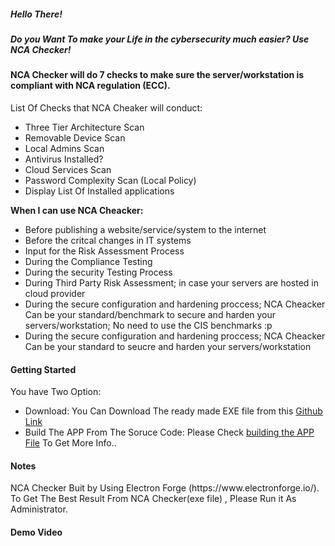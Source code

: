 <h5>Hello There!</h5>
<h5>Do you Want To make your Life in the cybersecurity much easier? Use NCA Checker!</h5>

<h4>NCA Checker will do 7 checks to make sure the server/workstation is compliant with NCA regulation (ECC). </h4>

List Of Checks that NCA Cheaker will conduct:
<ul>
<li>Three Tier Architecture Scan</li>
<li>Removable Device Scan</li>
<li>Local Admins Scan</li>
<li>Antivirus Installed?</li>
<li>Cloud Services Scan</li>
<li>Password Complexity Scan (Local Policy)</li>
<li>Display List Of Installed applications</li>
</ul>

<b>When I can use NCA Cheacker:</b>
<ul>
<li>Before publishing a website/service/system to the internet</li>
<li>Before the critcal changes in IT systems</li>
<li>Input for the Risk Assessment Process</li>
<li>During the Compliance Testing</li>
<li>During the security Testing Process</li>
<li>During Third Party Risk Assessment; in case your servers are hosted in cloud provider </li>
<li>During the secure configuration and hardening proccess; NCA Cheacker Can be your standard/benchmark to secure and harden your servers/workstation; No need to use the CIS benchmarks :p </li>
<li>During the secure configuration and hardening proccess; NCA Cheacker Can be your standard to seucre and harden your servers/workstation</li>
</ul>

<h4>Getting Started</h4>
You have Two Option:
<ul>
<li>Download: You Can Download The ready made EXE file from this <a href='https://github.com/malduhaymi/NCA-checker/blob/main/NCACheckerV1.zip'>Github Link</a></li>
<li>Build The APP From The Soruce Code: Please Check <a href='https://github.com/malduhaymi/NCA-checker/blob/main/building%20the%20APP'>building the APP File</a> To Get More Info..</li>
</ul>

<h4>Notes</h4>
NCA Checker Buit by Using Electron Forge (https://www.electronforge.io/).
<br/>
To Get The Best Result From NCA Checker(exe file) , Please Run it As Administrator.


<h4>Demo Video</h4>



